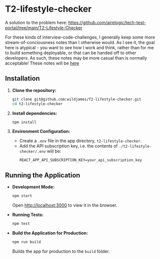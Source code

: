 # T2-lifestyle-checker

A solution to the problem here: https://github.com/airelogic/tech-test-portal/tree/main/T2-Lifestyle-Checker

For these kinds of interview-code-challenges, I generally keep some more stream-of-conciousness notes than I otherwise would. As I see it, the goal here is atypical - you want to see how I work and think, rather than for me to build something deployable, or that can be handed off to other developers. As such, these notes may be more casual than is normally acceptable! These notes will be [here](./notes.md)


## Installation

1. **Clone the repository:**
   ```bash
   git clone git@github.com:wildjames/T2-lifestyle-checker.git
   cd t2-lifestyle-checker
   ```

2. **Install dependencies:**
   ```bash
   npm install
   ```

3. **Environment Configuration:**
   - Create a `.env` file in the app directory, `t2-lifestyle-checker`.
   - Add the API subscription key, i.e. the contents of `./t2-lifestyle-checker/.env` will be:
     ```
     REACT_APP_API_SUBSCRIPTION_KEY=your_api_subscription_key
     ```

## Running the Application

- **Development Mode:**
  ```bash
  npm start
  ```
  Open [http://localhost:3000](http://localhost:3000) to view it in the browser.

- **Running Tests:**
  ```bash
  npm test
  ```

- **Build the Application for Production:**
  ```bash
  npm run build
  ```
  Builds the app for production to the `build` folder.
